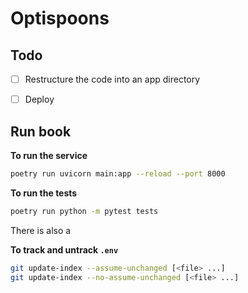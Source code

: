 # Optispoons

## Todo

- [ ] Restructure the code into an app directory
- [ ] Deploy


## Run book

**To run the service**

```bash
poetry run uvicorn main:app --reload --port 8000
```

**To run the tests**
```bash
poetry run python -m pytest tests
```
There is also a 

**To track and untrack `.env`**

```bash
git update-index --assume-unchanged [<file> ...]
git update-index --no-assume-unchanged [<file> ...]
```